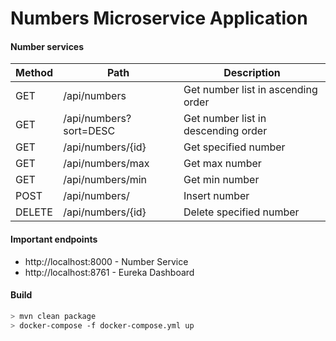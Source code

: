 # Numbers Microservice Application

#### Number services

Method	| Path	| Description	
------------- | ------------------------- | -------------
GET	| /api/numbers   | Get number list in ascending order
GET	| /api/numbers?sort=DESC | Get number list in descending order
GET	| /api/numbers/{id}  | Get specified number	 	
GET	| /api/numbers/max   | Get max number
GET	| /api/numbers/min   | Get min number
POST	| /api/numbers/ | Insert number	
DELETE	| /api/numbers/{id}	| Delete specified number

#### Important endpoints
- http://localhost:8000 - Number Service
- http://localhost:8761 - Eureka Dashboard

#### Build
```bash
> mvn clean package
> docker-compose -f docker-compose.yml up
```

